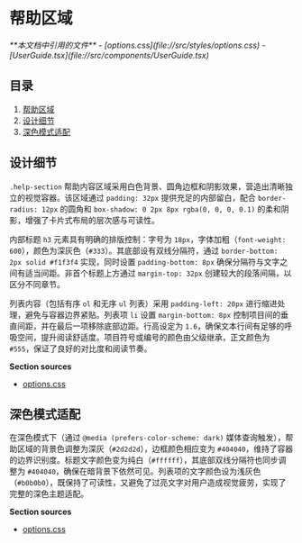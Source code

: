 # 帮助区域

<cite>
**本文档中引用的文件**
- [options.css](file://src/styles/options.css)
- [UserGuide.tsx](file://src/components/UserGuide.tsx)
</cite>

## 目录
1. [帮助区域](#帮助区域)
2. [设计细节](#设计细节)
3. [深色模式适配](#深色模式适配)

## 设计细节

`.help-section` 帮助内容区域采用白色背景、圆角边框和阴影效果，营造出清晰独立的视觉容器。该区域通过 `padding: 32px` 提供充足的内部留白，配合 `border-radius: 12px` 的圆角和 `box-shadow: 0 2px 8px rgba(0, 0, 0, 0.1)` 的柔和阴影，增强了卡片式布局的层次感与可读性。

内部标题 `h3` 元素具有明确的排版控制：字号为 `18px`，字体加粗（`font-weight: 600`），颜色为深灰色（`#333`）。其底部设有双线分隔符，通过 `border-bottom: 2px solid #f1f3f4` 实现，同时设置 `padding-bottom: 8px` 确保分隔符与文字之间有适当间距。非首个标题上方通过 `margin-top: 32px` 创建较大的段落间隔，以区分不同章节。

列表内容（包括有序 `ol` 和无序 `ul` 列表）采用 `padding-left: 20px` 进行缩进处理，避免与容器边界紧贴。列表项 `li` 设置 `margin-bottom: 8px` 控制项目间的垂直间距，并在最后一项移除底部边距。行高设定为 `1.6`，确保文本行间有足够的呼吸空间，提升阅读舒适度。项目符号或编号的颜色由父级继承，正文颜色为 `#555`，保证了良好的对比度和阅读节奏。

**Section sources**
- [options.css](file://src/styles/options.css#L161-L194)

## 深色模式适配

在深色模式下（通过 `@media (prefers-color-scheme: dark)` 媒体查询触发），帮助区域的背景色调整为深灰（`#2d2d2d`），边框颜色相应变为 `#404040`，维持了容器的边界识别度。标题文字颜色变为纯白（`#ffffff`），其底部双线分隔符也同步调整为 `#404040`，确保在暗背景下依然可见。列表项的文字颜色设为浅灰色（`#b0b0b0`），既保持了可读性，又避免了过亮文字对用户造成视觉疲劳，实现了完整的深色主题适配。

**Section sources**
- [options.css](file://src/styles/options.css#L307-L317)